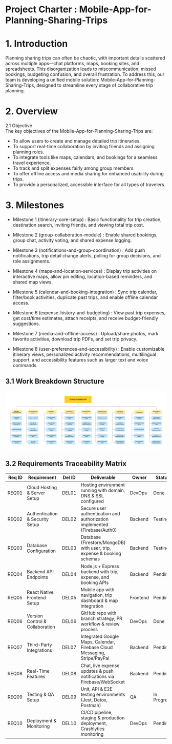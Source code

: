 # Project Charter : Mobile-App-for-Planning-Sharing-Trips
# 1. Introduction  
Planning sharing trips can often be chaotic, with important details scattered across multiple apps—chat platforms, maps, booking sites, and spreadsheets. This disorganization leads to miscommunication, missed bookings, budgeting confusion, and overall frustration. To address this, our team is developing a unified mobile solution: Mobile-App-for-Planning-Sharing-Trips, designed to streamline every stage of collaborative trip planning.

# 2. Overview  
2.1 Objective  
The key objectives of the Mobile-App-for-Planning-Sharing-Trips are:  
- To allow users to create and manage detailed trip itineraries.
- To support real-time collaboration by inviting friends and assigning planning roles.
- To integrate tools like maps, calendars, and bookings for a seamless travel experience.
- To track and split expenses fairly among group members.
- To offer offline access and media sharing for enhanced usability during trips.
- To provide a personalized, accessible interface for all types of travelers.

# 3. Milestones

- Milestone 1 (itinerary-core-setup) : Basic functionality for trip creation, destination search, inviting friends, and viewing total trip cost.

- Milestone 2 (group-collaboration-module) : Enable shared bookings, group chat, activity voting, and shared expense logging.

- Milestone 3 (notifications-and-group-coordination) : Add push notifications, trip detail change alerts, polling for group decisions, and role assignments.

- Milestone 4 (maps-and-location-services) : Display trip activities on interactive maps, allow pin editing, location-based reminders, and shared map views.

- Milestone 5 (calendar-and-booking-integration) : Sync trip calendar, filter/book activities, duplicate past trips, and enable offline calendar access.

- Milestone 6 (expense-history-and-budgeting) : View past trip expenses, get cost/time estimates, attach receipts, and receive budget-friendly suggestions.

- Milestone 7 (media-and-offline-access) : Upload/share photos, mark favorite activities, download trip PDFs, and set trip privacy.

- Milestone 8 (user-preferences-and-accessibility) : Enable customizable itinerary views, personalized activity recommendations, multilingual support, and accessibility features such as larger text and voice commands.

## 3.1 Work Breakdown Structure

![Trip Preview](./Work-BreakDown.jpg)

## 3.2 Requirements Traceability Matrix

| Req ID | Requirement                         | Del ID | Deliverable                                                                 | Owner   | Status       |
|-------:|-------------------------------------|:------:|------------------------------------------------------------------------------|---------|--------------|
| REQ01  | Cloud Hosting & Server Setup        | DEL01  | Hosting environment running with domain, DNS & SSL configured                | DevOps  | Done         |
| REQ02  | Authentication & Security Setup     | DEL02  | Secure user authentication and authorization implemented (Firebase/Auth0)    | Backend | Testing      |
| REQ03  | Database Configuration              | DEL03  | Database (Firestore/MongoDB) with user, trip, expense & booking schemas      | Backend | Testing      |
| REQ04  | Backend API Endpoints               | DEL04  | Node.js + Express backend with trip, expense, and booking APIs               | Backend | Pending      |
| REQ05  | React Native Frontend Setup         | DEL05  | Mobile app with navigation, trip dashboard & map integration                 | Frontend| Pending      |
| REQ06  | Version Control & Collaboration     | DEL06  | GitHub repo with branch strategy, PR workflow & review process               | DevOps  | Done         |
| REQ07  | Third-Party Integrations            | DEL07  | Integrated Google Maps, Calendar, Firebase Cloud Messaging, Stripe/PayPal    | Backend | Pending      |
| REQ08  | Real-Time Features                  | DEL08  | Chat, live expense updates & push notifications via Firebase/WebSocket       | Backend | Pending      |
| REQ09  | Testing & QA Setup                  | DEL09  | Unit, API & E2E testing environments (Jest, Detox, Postman)                  | QA      | In Progress  |
| REQ10  | Deployment & Monitoring             | DEL10  | CI/CD pipeline, staging & production deployment, Crashlytics monitoring      | DevOps  | Pending      |

